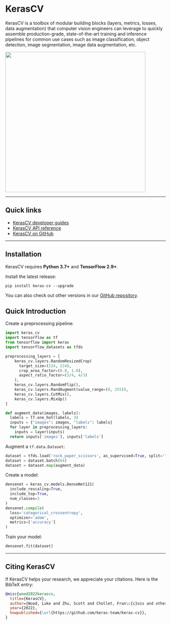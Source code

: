 # KerasCV

KerasCV is a toolbox of modular building blocks (layers, metrics, losses, data augmentation) that computer vision engineers can leverage to quickly assemble production-grade, state-of-the-art training and inference pipelines for common use cases such as image classification, object detection, image segmentation, image data augmentation, etc.

<img style="width: 440px; max-width: 90%;" src="/img/keras-cv-augmentations.gif">

---
## Quick links

* [KerasCV developer guides](/guides/keras_cv/)
* [KerasCV API reference](/api/keras_cv/)
* [KerasCV on GitHub](https://github.com/keras-team/keras-cv)

---
## Installation

KerasCV requires **Python 3.7+** and **TensorFlow 2.9+**.

Install the latest release:

```
pip install keras-cv --upgrade
```

You can also check out other versions in our
[GitHub repository](https://github.com/keras-team/keras-cv/releases).

## Quick Introduction

Create a preprocessing pipeline:

```python
import keras_cv
import tensorflow as tf
from tensorflow import keras
import tensorflow_datasets as tfds

preprocessing_layers = [
    keras_cv.layers.RandomResizedCrop(
      target_size=(224, 224),
      crop_area_factor=(0.8, 1.0),
      aspect_ratio_factor=(3/4, 4/3)
    ),
    keras_cv.layers.RandomFlip(),
    keras_cv.layers.RandAugment(value_range=(0, 255)),
    keras_cv.layers.CutMix(),
    keras_cv.layers.MixUp()
]

def augment_data(images, labels):
  labels = tf.one_hot(labels, 3)
  inputs = {"images": images, "labels": labels}
  for layer in preprocessing_layers:
    inputs = layer(inputs)
  return inputs['images'], inputs['labels']
```

Augment a `tf.data.Dataset`:

```python
dataset = tfds.load('rock_paper_scissors', as_supervised=True, split='train')
dataset = dataset.batch(64)
dataset = dataset.map(augment_data)
```

Create a model:

```python
densenet = keras_cv.models.DenseNet121(
  include_rescaling=True,
  include_top=True,
  num_classes=3
)
densenet.compile(
  loss='categorical_crossentropy',
  optimizer='adam',
  metrics=['accuracy']
)
```

Train your model:

```python
densenet.fit(dataset)
```

---
## Citing KerasCV

If KerasCV helps your research, we appreciate your citations.
Here is the BibTeX entry:

```bibtex
@misc{wood2022kerascv,
  title={KerasCV},
  author={Wood, Luke and Zhu, Scott and Chollet, Fran\c{c}ois and others},
  year={2022},
  howpublished={\url{https://github.com/keras-team/keras-cv}},
}
```

